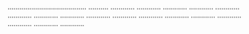 ....................................... ..........
............
............
............
............
............
............
............
............
............
............
............
............
............
............
............
............
............


